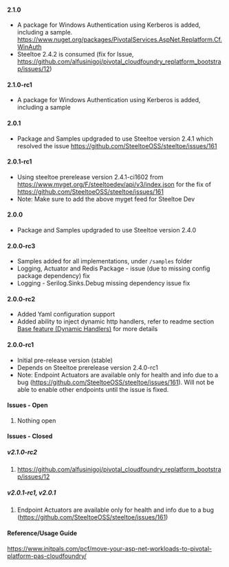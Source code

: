 #### 2.1.0
- A package for Windows Authentication using Kerberos is added, including a sample. https://www.nuget.org/packages/PivotalServices.AspNet.Replatform.Cf.WinAuth
- Steeltoe 2.4.2 is consumed (fix for Issue, https://github.com/alfusinigoj/pivotal_cloudfoundry_replatform_bootstrap/issues/12)

#### 2.1.0-rc1
- A package for Windows Authentication using Kerberos is added, including a sample

#### 2.0.1
- Package and Samples updgraded to use Steeltoe version 2.4.1 which resolved the issue https://github.com/SteeltoeOSS/steeltoe/issues/161

#### 2.0.1-rc1
- Using steeltoe prerelease version 2.4.1-ci1602 from https://www.myget.org/F/steeltoedev/api/v3/index.json for the fix of https://github.com/SteeltoeOSS/steeltoe/issues/161
- Note: Make sure to add the above myget feed for Steeltoe Dev

#### 2.0.0
- Package and Samples updgraded to use Steeltoe version 2.4.0

#### 2.0.0-rc3
- Samples added for all implementations, under `/samples` folder
- Logging, Actuator and Redis Package - issue (due to missing config package dependency) fix
- Logging - Serilog.Sinks.Debug missing dependency issue fix

#### 2.0.0-rc2
- Added Yaml configuration support
- Added ability to inject dynamic http handlers, refer to readme section [Base feature (Dynamic Handlers)](https://github.com/alfusinigoj/pivotal_cloudfoundry_replatform_bootstrap/#base-feature-dynamic-handlers) for more details

#### 2.0.0-rc1
- Initial pre-release version (stable)
- Depends on Steeltoe prerelease version 2.4.0-rc1
- Note: Endpoint Actuators are available only for health and info due to a bug (https://github.com/SteeltoeOSS/steeltoe/issues/161). Will not be able to enable other endpoints until the issue is fixed.

#### Issues - Open
1. Nothing open

#### Issues - Closed
##### v2.1.0-rc2
1. https://github.com/alfusinigoj/pivotal_cloudfoundry_replatform_bootstrap/issues/12

##### v2.0.1-rc1, v2.0.1
1. Endpoint Actuators are available only for health and info due to a bug (https://github.com/SteeltoeOSS/steeltoe/issues/161)

#### Reference/Usage Guide
https://www.initpals.com/pcf/move-your-asp-net-workloads-to-pivotal-platform-pas-cloudfoundry/
